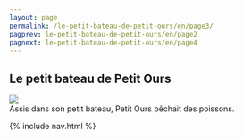 ```yaml
---
layout: page
permalink: /le-petit-bateau-de-petit-ours/en/page3/
pagprev: le-petit-bateau-de-petit-ours/en/page2
pagnext: le-petit-bateau-de-petit-ours/en/page4
---
```


## Le petit bateau de Petit Ours

<img src="{{ site.baseurl }}/img/le-petit-bateau-de-petit-ours/page3.jpg"/>

<div class="childbook-text">
Assis dans son petit bateau, Petit Ours pêchait des poissons.
</div>

{% include nav.html %}
